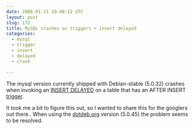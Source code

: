 ```yaml
---
date: 2008-01-11 10:48:12 UTC
layout: post
slug: 172
title: MySQL crashes on triggers + insert delayed
categories:
  - mysql
  - trigger
  - insert
  - delayed
  - crash

---
```

<p>The mysql version currently shipped with Debian-stable (5.0.32) crashes when invoking an <a href="http://dev.mysql.com/doc/refman/5.0/en/insert-delayed.html">INSERT DELAYED</a> on a table that has an AFTER INSERT <a href="http://dev.mysql.com/doc/refman/5.0/en/triggers.html">trigger</a>.</p>

<p>It took me a bit to figure this out, so I wanted to share this for the googlers out there.. When using the <a href="http://www.dotdeb.org/">dotdeb.org</a> version (5.0.45) the problem seems to be resolved. </p>